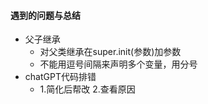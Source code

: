 #### 遇到的问题与总结
- 父子继承
  - 对父类继承在super.init(参数)加参数
  - 不能用逗号间隔来声明多个变量，用分号
- chatGPT代码排错
  - 1.简化后帮改 2.查看原因
